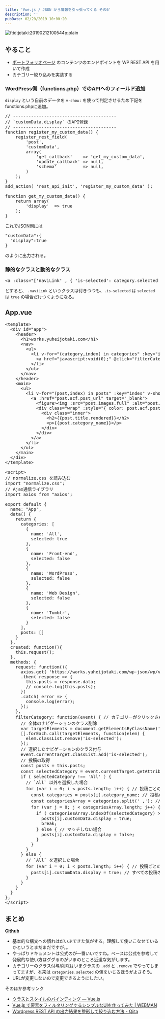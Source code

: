 ```yaml
---
title: 'Vue.js / JSON から情報を引っ張ってくる その6'
description: ''
pubDate: 02/20/2019 10:00:20
---
```


<p><span itemscope itemtype="http://schema.org/Photograph"><img src="/images/hatena/20190212100544.png" alt="f:id:jotaki:20190212100544p:plain" title="f:id:jotaki:20190212100544p:plain" class="hatena-fotolife" itemprop="image"></span></p>

<h2>やること</h2>

<ul>
<li><a href="https://works.yuheijotaki.com">ポートフォリオページ</a> のコンテンツのエンドポイントを WP REST API を用いて作成</li>
<li>カテゴリー絞り込みを実装する</li>
</ul>

<h3>WordPress側（functions.php）でのAPIへのフィールド追加</h3>

<p> <code>display</code> という自前のデータを <code>v-show:</code> を使って判定させるため下記をfunctions.phpに追加。</p>

<pre class="code lang-php" data-lang="php" data-unlink>// ----------------------------------------
// `customData.display` のAPI登録
// ----------------------------------------
function register_my_custom_data() {
    register_rest_field(
        'post',
        'customData',
        array(
            'get_callback'    =<span class="synError">&gt;</span> 'get_my_custom_data',
            'update_callback' =<span class="synError">&gt;</span> null,
            'schema'          =<span class="synError">&gt;</span> null,
        )
    );
}
add_action( 'rest_api_init', 'register_my_custom_data' );

function get_my_custom_data() {
    return array(
        'display'  =<span class="synError">&gt;</span> true
    );
}
</pre>

<p>これでJSON側には</p>

<pre class="code lang-json" data-lang="json" data-unlink>&quot;<span class="synStatement">customData</span>&quot;:<span class="synSpecial">{</span>
  &quot;<span class="synStatement">display</span>&quot;:<span class="synConstant">true</span>
<span class="synSpecial">}</span>
</pre>

<p>のように出力される。</p>

<h3>静的なクラスと動的なクラス</h3>

<pre class="code lang-html" data-lang="html" data-unlink><span class="synIdentifier">&lt;</span><span class="synStatement">a</span><span class="synIdentifier"> :</span><span class="synType">class</span><span class="synIdentifier">=</span><span class="synConstant">&quot;['naviLink' , { 'is-selected': category.selected }]&quot;</span><span class="synIdentifier">&gt;</span>...<span class="synIdentifier">&lt;/</span><span class="synStatement">a</span><span class="synIdentifier">&gt;</span>
</pre>

<p>とすると、 <code>.naviLink</code> というクラスは付きつつも、<code>.is-selected</code> は <code>selected</code> は <code>true</code> の場合だけつくようになる。</p>

<h2>App.vue</h2>

<pre class="code lang-javascript" data-lang="javascript" data-unlink>&lt;template&gt;
  &lt;div id=<span class="synConstant">&quot;app&quot;</span>&gt;
    &lt;header&gt;
      &lt;h1&gt;works.yuheijotaki.com&lt;/h1&gt;
      &lt;nav&gt;
        &lt;ul&gt;
          &lt;li v-<span class="synStatement">for</span>=<span class="synConstant">&quot;(category,index) in categories&quot;</span> :key=<span class="synConstant">&quot;index&quot;</span>&gt;
            &lt;a href=<span class="synConstant">&quot;javascript:void(0);&quot;</span> @click=<span class="synConstant">&quot;filterCategory&quot;</span> :data-category=<span class="synConstant">&quot;category.name&quot;</span> :<span class="synStatement">class</span>=<span class="synConstant">&quot;['naviLink' , { 'is-selected': category.selected }]&quot;</span>&gt;<span class="synIdentifier">{{</span>category.name<span class="synIdentifier">}}</span>&lt;/a&gt;
          &lt;/li&gt;
        &lt;/ul&gt;
      &lt;/nav&gt;
    &lt;/header&gt;
    &lt;main&gt;
      &lt;ul&gt;
        &lt;li v-<span class="synStatement">for</span>=<span class="synConstant">&quot;(post,index) in posts&quot;</span> :key=<span class="synConstant">&quot;index&quot;</span> v-show=<span class="synConstant">&quot;post.customData.display&quot;</span>&gt;
          &lt;a :href=<span class="synConstant">&quot;post.acf.post_url&quot;</span> target=<span class="synConstant">&quot;_blank&quot;</span>&gt;
            &lt;figure&gt;&lt;img :src=<span class="synConstant">&quot;post.images.full&quot;</span> :alt=<span class="synConstant">&quot;post.title.rendered&quot;</span>&gt;&lt;/figure&gt;
            &lt;div <span class="synStatement">class</span>=<span class="synConstant">&quot;wrap&quot;</span> :style=<span class="synConstant">&quot;{ color: post.acf.post_color_letter, background: post.acf.post_color_bg }&quot;</span>&gt;
              &lt;div <span class="synStatement">class</span>=<span class="synConstant">&quot;inner&quot;</span>&gt;
                &lt;h2&gt;<span class="synIdentifier">{{</span>post.title.rendered<span class="synIdentifier">}}</span>&lt;/h2&gt;
                &lt;p&gt;<span class="synIdentifier">{{</span>post.category_name<span class="synIdentifier">}}</span>&lt;/p&gt;
              &lt;/div&gt;
            &lt;/div&gt;
          &lt;/a&gt;
        &lt;/li&gt;
      &lt;/ul&gt;
    &lt;/main&gt;
  &lt;/div&gt;
&lt;/template&gt;

&lt;script&gt;
<span class="synComment">// normalize.css を読み込む</span>
<span class="synStatement">import</span> <span class="synConstant">&quot;normalize.css&quot;</span>;
<span class="synComment">// Ajax通信ライブラリ</span>
<span class="synStatement">import</span> axios from <span class="synConstant">&quot;axios&quot;</span>;

<span class="synStatement">export</span> <span class="synStatement">default</span> <span class="synIdentifier">{</span>
  name: <span class="synConstant">&quot;App&quot;</span>,
  data() <span class="synIdentifier">{</span>
    <span class="synStatement">return</span> <span class="synIdentifier">{</span>
      categories: <span class="synIdentifier">[</span>
        <span class="synIdentifier">{</span>
          name: <span class="synConstant">'All'</span>,
          selected: <span class="synConstant">true</span>
        <span class="synIdentifier">}</span>,
        <span class="synIdentifier">{</span>
          name: <span class="synConstant">'Front-end'</span>,
          selected: <span class="synConstant">false</span>
        <span class="synIdentifier">}</span>,
        <span class="synIdentifier">{</span>
          name: <span class="synConstant">'WordPress'</span>,
          selected: <span class="synConstant">false</span>
        <span class="synIdentifier">}</span>,
        <span class="synIdentifier">{</span>
          name: <span class="synConstant">'Web Design'</span>,
          selected: <span class="synConstant">false</span>
        <span class="synIdentifier">}</span>,
        <span class="synIdentifier">{</span>
          name: <span class="synConstant">'Tumblr'</span>,
          selected: <span class="synConstant">false</span>
        <span class="synIdentifier">}</span>
      <span class="synIdentifier">]</span>,
      posts: <span class="synIdentifier">[]</span>
    <span class="synIdentifier">}</span>
  <span class="synIdentifier">}</span>,
  created: <span class="synIdentifier">function</span>()<span class="synIdentifier">{</span>
    <span class="synIdentifier">this</span>.request();
  <span class="synIdentifier">}</span>,
  methods: <span class="synIdentifier">{</span>
    request: <span class="synIdentifier">function</span>()<span class="synIdentifier">{</span>
      axios.get( <span class="synConstant">'https://works.yuheijotaki.com/wp-json/wp/v2/posts?per_page=100'</span> )
      .then( response =&gt; <span class="synIdentifier">{</span>
        <span class="synIdentifier">this</span>.posts = response.data;
        <span class="synComment">// console.log(this.posts);</span>
      <span class="synIdentifier">}</span>)
      .<span class="synStatement">catch</span>( error =&gt; <span class="synIdentifier">{</span>
        console.log(error);
      <span class="synIdentifier">}</span>);
    <span class="synIdentifier">}</span>,
    filterCategory: <span class="synIdentifier">function</span>(<span class="synStatement">event</span>) <span class="synIdentifier">{</span> <span class="synComment">// カテゴリーがクリックされたとき用のメソッド</span>
      <span class="synComment">// 全体のナビゲーションのクラス削除</span>
      <span class="synIdentifier">var</span> targetElements = <span class="synStatement">document</span>.getElementsByClassName(<span class="synConstant">'naviLink'</span>);
      <span class="synIdentifier">[]</span>.forEach.call(targetElements, <span class="synIdentifier">function</span>(elem) <span class="synIdentifier">{</span>
        elem.classList.remove(<span class="synConstant">'is-selected'</span>);
      <span class="synIdentifier">}</span>);
      <span class="synComment">// 選択したナビゲーションのクラス付与</span>
      <span class="synStatement">event</span>.currentTarget.classList.add(<span class="synConstant">'is-selected'</span>);
      <span class="synComment">// 投稿の取得</span>
      <span class="synStatement">const</span> posts = <span class="synIdentifier">this</span>.posts;
      <span class="synStatement">const</span> selectedCategory = <span class="synStatement">event</span>.currentTarget.getAttribute(<span class="synConstant">'data-category'</span>); <span class="synComment">// クリックしたカテゴリーの取得</span>
      <span class="synStatement">if</span> ( selectedCategory !== <span class="synConstant">'All'</span> ) <span class="synIdentifier">{</span>
        <span class="synComment">// `All` 以外を選択した場合</span>
        <span class="synStatement">for</span> (<span class="synIdentifier">var</span> i = 0; i &lt; posts.length; i++) <span class="synIdentifier">{</span> <span class="synComment">// 投稿ごとのループ</span>
          <span class="synStatement">const</span> categories = posts<span class="synIdentifier">[</span>i<span class="synIdentifier">]</span>.category_name; <span class="synComment">// 投稿のカテゴリーを取得</span>
          <span class="synStatement">const</span> categoriesArray = categories.split(<span class="synConstant">' ,'</span>); <span class="synComment">// 取得したカテゴリーを配列に変換</span>
          <span class="synStatement">for</span> (<span class="synIdentifier">var</span> j = 0; j &lt; categoriesArray.length; j++) <span class="synIdentifier">{</span> <span class="synComment">// 投稿内のカテゴリーごとのループ</span>
            <span class="synStatement">if</span> ( categoriesArray.indexOf(selectedCategory) &gt;= 0 ) <span class="synIdentifier">{</span> <span class="synComment">// 投稿に属するカテゴリーが含まれる場合</span>
              posts<span class="synIdentifier">[</span>i<span class="synIdentifier">]</span>.customData.display = <span class="synConstant">true</span>;
              <span class="synStatement">break</span>;
            <span class="synIdentifier">}</span> <span class="synStatement">else</span> <span class="synIdentifier">{</span> <span class="synComment">// マッチしない場合</span>
              posts<span class="synIdentifier">[</span>i<span class="synIdentifier">]</span>.customData.display = <span class="synConstant">false</span>;
            <span class="synIdentifier">}</span>
          <span class="synIdentifier">}</span>
        <span class="synIdentifier">}</span>
      <span class="synIdentifier">}</span> <span class="synStatement">else</span> <span class="synIdentifier">{</span>
        <span class="synComment">// `All` を選択した場合</span>
        <span class="synStatement">for</span> (<span class="synIdentifier">var</span> i = 0; i &lt; posts.length; i++) <span class="synIdentifier">{</span> <span class="synComment">// 投稿ごとのループ</span>
          posts<span class="synIdentifier">[</span>i<span class="synIdentifier">]</span>.customData.display = <span class="synConstant">true</span>; <span class="synComment">// すべての投稿の `display` を `true` に</span>
        <span class="synIdentifier">}</span>
      <span class="synIdentifier">}</span>
    <span class="synIdentifier">}</span>
  <span class="synIdentifier">}</span>
<span class="synIdentifier">}</span>;
&lt;/script&gt;
</pre>

<h2>まとめ</h2>

<p><a href="https://github.com/yuheijotaki/vue-study_20190219"><strong>Github</strong></a></p>

<ul>
<li>基本的な構文への慣れはだいぶできた気がする。理解して使いこなせているかというとまだまだですが。。</li>
<li>やっぱりドキュメントは公式のが一番いいですね。ベースは公式を参考して発展的な使い方はググるのがいまのところ近道な気がします。</li>
<li>カテゴリーのクラス付与/削除はいまクラスの <code>.add</code> と  <code>.remove</code> でやってしまってますが、本来は <code>categories.selected</code> の値をいじるほうがよさそう。</li>
<li>URLが変更しないので変更できるようにしたい。</li>
</ul>

<p>そのほか参考リンク</p>

<ul>
<li><a href="https://jp.vuejs.org/v2/guide/class-and-style.html">クラスとスタイルのバインディング — Vue.js</a></li>
<li><a href="https://webman-japan.com/playground/vue-simple-filiter/">Vue.js で要素をフィルタリングするシンプルなUIを作ってみた | WEBMAN</a></li>
<li><a href="https://qiita.com/kinshist/items/c131a1ec9cedb34f54ec">Wordpress REST API の出力結果を整形して絞り込む方法 - Qiita</a></li>
</ul>
